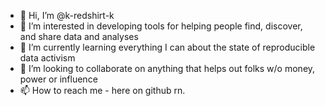 - 👋 Hi, I’m @k-redshirt-k
- 👀 I’m interested in developing tools for helping people find, discover, and share data and analyses
- 🌱 I’m currently learning everything I can about the state of reproducible data activism
- 💞️ I’m looking to collaborate on anything that helps out folks w/o money, power or influence
- 📫 How to reach me - here on github rn.

<!---
k-redshirt-k/k-redshirt-k is a ✨ special ✨ repository because its `README.md` (this file) appears on your GitHub profile.
You can click the Preview link to take a look at your changes.
--->

